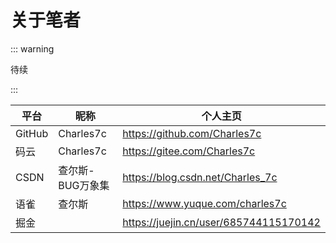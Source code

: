 # 关于笔者

::: warning

待续

:::

| 平台   | 昵称             | 个人主页                               |
| ------ | ---------------- | -------------------------------------- |
| GitHub | Charles7c        | https://github.com/Charles7c           |
| 码云   | Charles7c        | https://gitee.com/Charles7c            |
| CSDN   | 查尔斯-BUG万象集 | https://blog.csdn.net/Charles_7c       |
| 语雀   | 查尔斯           | https://www.yuque.com/charles7c        |
| 掘金   |                  | https://juejin.cn/user/685744115170142 |

